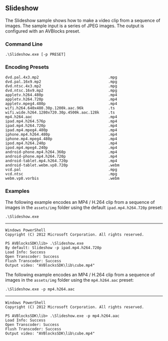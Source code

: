 ## Slideshow

The Slideshow sample shows how to make a video clip from a sequence of images. The sample input is a series of JPEG images. The output is configured with an AVBlocks preset.

### Command Line

	.\Slideshow.exe [-p PRESET]

###	Encoding Presets

	dvd.pal.4x3.mp2                               .mpg
	dvd.pal.16x9.mp2                              .mpg
	dvd.ntsc.4x3.mp2                              .mpg
	dvd.ntsc.16x9.mp2                             .mpg
	appletv.h264.480p                             .mp4
	appletv.h264.720p                             .mp4
	appletv.mpeg4.480p                            .mp4
	wifi.h264.640x480.30p.1200k.aac.96k           .ts
	wifi.wide.h264.1280x720.30p.4500k.aac.128k    .ts
	mp4.h264.aac                                  .mp4
	ipad.mp4.h264.576p                            .mp4
	ipad.mp4.h264.720p                            .mp4
	ipad.mp4.mpeg4.480p                           .mp4
	iphone.mp4.h264.480p                          .mp4
	iphone.mp4.mpeg4.480p                         .mp4
	ipod.mp4.h264.240p                            .mp4
	ipod.mp4.mpeg4.240p                           .mp4
	android-phone.mp4.h264.360p                   .mp4
	android-phone.mp4.h264.720p                   .mp4
	android-tablet.mp4.h264.720p                  .mp4
	android-tablet.webm.vp8.720p                  .webm
	vcd.pal                                       .mpg
	vcd.ntsc                                      .mpg
	webm.vp8.vorbis                               .webm

###	Examples

The following example encodes an MP4 / H.264 clip from a sequence of images in the `assets/img` folder using the default `ipad.mp4.h264.720p` preset:

	.\Slideshow.exe

***

	Windows PowerShell
	Copyright (C) 2012 Microsoft Corporation. All rights reserved.
	
	PS AVBlocksSDK\lib> .\Slideshow.exe
	By default: Slideshow -p ipad.mp4.h264.720p
	Load Info: Success
	Open Transcoder: Success
	Flush Transcoder: Success
	Output video: "AVBlocksSDK\lib\cube.mp4"


The following example encodes an MP4 / H.264 clip from a sequence of images in the `assets/img` folder using the `mp4.h264.aac` preset:

	.\Slideshow.exe -p mp4.h264.aac

***

	Windows PowerShell
	Copyright (C) 2012 Microsoft Corporation. All rights reserved.
	
	PS AVBlocksSDK\lib> .\Slideshow.exe -p mp4.h264.aac
	Load Info: Success
	Open Transcoder: Success
	Flush Transcoder: Success
	Output video: "AVBlocksSDK\lib\cube.mp4"

